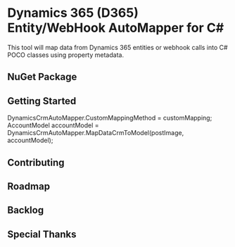# Dynamics 365 (D365) Entity/WebHook AutoMapper for C#
This tool will map data from Dynamics 365 entities or webhook calls into C# POCO classes using property metadata.

## NuGet Package

## Getting Started

DynamicsCrmAutoMapper<AccountModel>.CustomMappingMethod = customMapping<AccountModel>;
AccountModel accountModel = DynamicsCrmAutoMapper<AccountModel>.MapDataCrmToModel(postImage, accountModel);

## Contributing

## Roadmap

## Backlog

## Special Thanks
